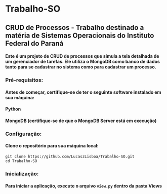 # Trabalho-SO

## CRUD de Processos -  Trabalho destinado a matéria de Sistemas Operacionais do Instituto Federal do Paraná
#### Este é um projeto de CRUD de processos que simula a tela detalhada de um gerenciador de tarefas. Ele utiliza o MongoDB como banco de dados tanto para se cadastrar no sistema como para cadastrar um processo.

### Pré-requisitos:
#### Antes de começar, certifique-se de ter o seguinte software instalado em sua máquina:

#### Python 
#### MongoDB (certifique-se de que o MongoDB Server está em execução)

### Configuração:
#### Clone o repositório para sua máquina local:
`` git clone https://github.com/LucaszLisboa/Trabalho-SO.git `` <br>
``cd Trabalho-SO  ``


### Inicialização:
#### Para iniciar a aplicação, execute o arquivo `` view.py `` dentro da pasta Views
